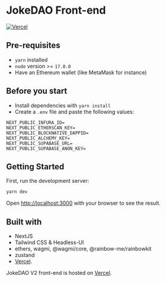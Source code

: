# JokeDAO Front-end
[![Vercel](./public/powered-by-vercel.svg)](https://vercel.com?utm_source=jokedao&utm_campaign=oss)

## Pre-requisites
- `yarn` installed
- `node` version >= `17.0.0`
- Have an Ethereum wallet (like MetaMask for instance)
## Before you start
- Install dependencies with `yarn install`
- Create a `.env` file and paste the following values:

```
NEXT_PUBLIC_INFURA_ID=
NEXT_PUBLIC_ETHERSCAN_KEY=
NEXT_PUBLIC_BLOCKNATIVE_DAPPID=
NEXT_PUBLIC_ALCHEMY_KEY=
NEXT_PUBLIC_SUPABASE_URL=
NEXT_PUBLIC_SUPABASE_ANON_KEY=
```
## Getting Started

First, run the development server:

```bash
yarn dev
```

Open [http://localhost:3000](http://localhost:3000) with your browser to see the result.

## Built with
- NextJS
- Tailwind CSS & Headless-UI
- ethers, wagmi, @wagmi/core, @rainbow-me/rainbowkit
- zustand
- [Vercel](https://vercel.com/?utm_source=jokedao&utm_campaign=oss).

JokeDAO V2 front-end is hosted on [Vercel](https://vercel.com/?utm_source=jokedao&utm_campaign=oss).